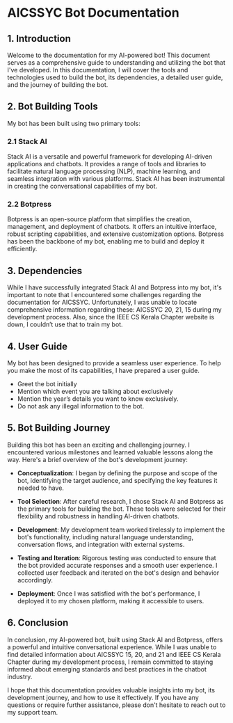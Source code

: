 # AICSSYC Bot Documentation

## 1. Introduction

Welcome to the documentation for my AI-powered bot! This document serves as a comprehensive guide to understanding and utilizing the bot that I've developed. In this documentation, I will cover the tools and technologies used to build the bot, its dependencies, a detailed user guide, and the journey of building the bot.

## 2. Bot Building Tools

My bot has been built using two primary tools:

### 2.1 Stack AI

Stack AI is a versatile and powerful framework for developing AI-driven applications and chatbots. It provides a range of tools and libraries to facilitate natural language processing (NLP), machine learning, and seamless integration with various platforms. Stack AI has been instrumental in creating the conversational capabilities of my bot.

### 2.2 Botpress

Botpress is an open-source platform that simplifies the creation, management, and deployment of chatbots. It offers an intuitive interface, robust scripting capabilities, and extensive customization options. Botpress has been the backbone of my bot, enabling me to build and deploy it efficiently.

## 3. Dependencies

While I have successfully integrated Stack AI and Botpress into my bot, it's important to note that I encountered some challenges regarding the documentation for AICSSYC. Unfortunately, I was unable to locate comprehensive information regarding these: AICSSYC 20, 21, 15 during my development process. Also, since the IEEE CS Kerala Chapter website is down, I couldn’t use that to train my bot.

## 4. User Guide

My bot has been designed to provide a seamless user experience. To help you make the most of its capabilities, I have prepared a user guide.

- Greet the bot initially
- Mention which event you are talking about exclusively
- Mention the year’s details you want to know exclusively.
- Do not ask any illegal information to the bot.


## 5. Bot Building Journey

Building this bot has been an exciting and challenging journey. I encountered various milestones and learned valuable lessons along the way. Here's a brief overview of the bot's development journey:

- **Conceptualization**: I began by defining the purpose and scope of the bot, identifying the target audience, and specifying the key features it needed to have.

- **Tool Selection**: After careful research, I chose Stack AI and Botpress as the primary tools for building the bot. These tools were selected for their flexibility and robustness in handling AI-driven chatbots.

- **Development**: My development team worked tirelessly to implement the bot's functionality, including natural language understanding, conversation flows, and integration with external systems.

- **Testing and Iteration**: Rigorous testing was conducted to ensure that the bot provided accurate responses and a smooth user experience. I collected user feedback and iterated on the bot's design and behavior accordingly.

- **Deployment**: Once I was satisfied with the bot's performance, I deployed it to my chosen platform, making it accessible to users.

## 6. Conclusion

In conclusion, my AI-powered bot, built using Stack AI and Botpress, offers a powerful and intuitive conversational experience. While I was unable to find detailed information about AICSSYC 15, 20, and 21 and IEEE CS Kerala Chapter during my development process, I remain committed to staying informed about emerging standards and best practices in the chatbot industry.

I hope that this documentation provides valuable insights into my bot, its development journey, and how to use it effectively. If you have any questions or require further assistance, please don't hesitate to reach out to my support team.

